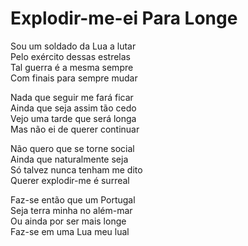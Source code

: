 <!-- Explodir-me-ei Para Longe :: 2023-06-04 00:15:22 -->

# Explodir-me-ei Para Longe

Sou um soldado da Lua a lutar  
Pelo exército dessas estrelas  
Tal guerra é a mesma sempre  
Com finais para sempre mudar  

Nada que seguir me fará ficar  
Ainda que seja assim tão cedo  
Vejo uma tarde que será longa  
Mas não ei de querer continuar  

Não quero que se torne social  
Ainda que naturalmente seja  
Só talvez nunca tenham me dito  
Querer explodir-me é surreal  

Faz-se então que um Portugal  
Seja terra minha no além-mar  
Ou ainda por ser mais longe  
Faz-se em uma Lua meu lual  
